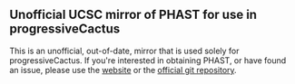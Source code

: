 ## Unofficial UCSC mirror of PHAST for use in progressiveCactus
This is an unofficial, out-of-date, mirror that is used solely for progressiveCactus. If you're interested in obtaining PHAST, or have found an issue, please use the [website](http://compgen.cshl.edu/phast/) or the [official git repository](https://github.com/CshlSiepelLab/phast).
